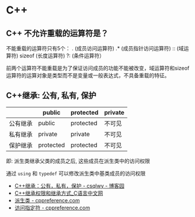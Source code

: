 # C++

## C++ 不允许重载的运算符是？

不能重载的运算符只有5个：
.  (成员访问运算符)
.*  (成员指针访问运算符)
::  (域运算符)
sizeof  (长度运算符)
?:  (条件运算符）

前两个运算符不能重载是为了保证访问成员的功能不能被改变，域运算符和sizeof 运算符的运算对象是类型而不是变量或一般表达式，不具备重载的特征。

## C++继承: 公有, 私有, 保护

|       |public   |protected|private|
|-------|---------|---------|------|
|公有继承|public   |protected|不可见|
|私有继承|private  |private  |不可见|
|保护继承|protected|protected|不可见|

即: 派生类继承父类的成员之后, 这些成员在派生类中的访问权限

通过 `using` 和 `typedef` 可以修改派生类中基类成员的访问权限

- [C++继承：公有，私有，保护 - csqlwy - 博客园](https://www.cnblogs.com/qlwy/archive/2011/08/25/2153584.html)
- [C++继承权限和继承方式_C语言中文网](http://c.biancheng.net/cpp/biancheng/view/2984.html)
- [派生类 - cppreference.com](https://zh.cppreference.com/w/cpp/language/derived_class)
- [访问指定符 - cppreference.com](https://zh.cppreference.com/w/cpp/language/access)
